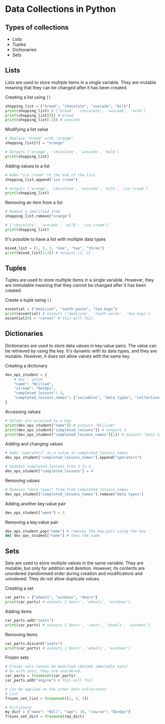 # Data Collections in Python
## Types of collections
* Lists 
* Tuples
* Dictionaries
* Sets

## Lists
Lists are used to store multiple items in a single variable. 
They are mutable meaning that they can be changed after it has 
been created.

Creating a list using `[]`
```python
shopping_list = ["bread", "chocolate", "avocado", "milk"]
print(shopping_list) # ['bread', 'chocolate', 'avocado', 'milk']
print(shopping_list[0]) # bread
print(shopping_list[-2]) # avocado
```

Modifying a list value
```python
# Replace "bread" with "orange"
shopping_list[0] = "orange"

# Outputs ['orange', 'chocolate', 'avocado', 'milk']
print(shopping_list)
```

Adding values to a list
```python
# Adds "ice cream" to the end of the list
shopping_list.append("ice cream")

# Outputs ['orange', 'chocolate', 'avocado', 'milk', 'ice cream']
print(shopping_list)
```

Removing an item from a list
```python
# Remove a specified item
shopping_list.remove("orange")

# ['chocolate', 'avocado', 'milk', 'ice cream']
print(shopping_list)
```

It's possible to have a list with multiple data types
```python
mixed_list = [1, 2, 3, "one", "two", "three"]
print(mixed_list[1:3]) # outputs [2, 3]
```

## Tuples
Tuples are used to store multiple items in a single variable. 
However, they are immutable meaning that they cannot be changed 
after it has been created.

Create a tuple using `()`
```python
essential = ("medicine", "tooth paste", "tea bags")
print(essential) # outputs ('medicine', 'tooth paste', 'tea bags')
essential[0] = "cereal" # this will fail
```

## Dictionaries
Dictionaries are used to store data values in key:value pairs.
The value can be retrieved by using the key. It's dynamic with
its data types, and they are mutable. However, it does not allow 
values with the same key.

Creating a dictionary
```python
dev_ops_student = {
    # key : value
    "name": "William",
    "stream": "DevOps",
    "completed_lessons": 3,
    "completed_lessons_names": ["variables", "data types", "collections"]
}
```

Accessing values
```python
# Values are accessed by a key.
print(dev_ops_student["name"]) # outputs "William"
print(dev_ops_student["completed_lessons"]) # outputs 3
print(dev_ops_student["completed_lessons_names"][1]) # outputs "data types"
```

Adding and changing values
```python
# Adds "operators" as a value in completed_lessons_names
dev_ops_student["completed_lessons_names"].append("operators")

# Updates completed_lessons from 3 to 4
dev_ops_student["completed_lessons"] = 4
```

Removing values
```python
# Removes "data types" from from completed_lessons_names
dev_ops_student["completed_lessons_names"].remove("data types")
```

Adding another key:value pair
```python
dev_ops_student["week"] = 3 
```

Removing a key:value pair
```python
dev_ops_student.pop("name") # removes the key:pair using the key
del dev_ops_student["name"] # does the same
```

## Sets
Sets are used to store multiple values in the same variable.
They are mutable, but only for addition and deletion. However, 
its contents are unordered (randomised order during creation
and modification) and unindexed. They do not allow
duplicate values.

Creating a set
```python
car_parts = {"wheels", "windows", "doors"}
print(car_parts) # outputs {'doors', 'wheels', 'windows'}
```

Adding items
```python
car_parts.add("seats")
print(car_parts) # outputs {'doors', 'seats', 'wheels', 'windows'}
```

Removing items
```python
car_parts.discard("seats")
print(car_parts) # outputs {'doors', 'wheels', 'windows'}
```

Frozen sets
```python
# Frozen sets cannot be modified (become immutable sets).
# As with sets, they are unordered.
car_parts = frozenset(car_parts)
car_parts.add("engine") # this will fail

# Can be applied on the other data collections
# List
frozen_set_list = frozenset([1, 2, 3])

# Dictionary
my_dict = {"name": "Will", "age": 18, "course": "DevOps"}
frozen_set_dict = frozenset(my_dict)
```
